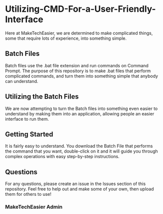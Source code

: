 # Utilizing-CMD-For-a-User-Friendly-Interface
Here at MakeTechEasier, we are determined to make complicated things, some that require lots of experience, into something simple.
## Batch Files
Batch files use the .bat file extension and run commands on Command Prompt. The purpose of this repository is to make .bat files
that perform complicated commands, and turn them into something simple that anybody can understand.
## Utilizing the Batch Files
We are now attempting to turn the Batch files into something even easier to understand by making them into an application, allowing people
an easier interface to run them.
## Getting Started
It is fairly easy to understand. You download the Batch File that performs the command that you want, double-click on it and it will guide
you through complex operations with easy step-by-step instructions.
## Questions
For any questions, please create an issue in the Issues section of this repository. Feel free to help out and make some of your own, then 
upload them for others to use!
### MakeTechEasier Admin
